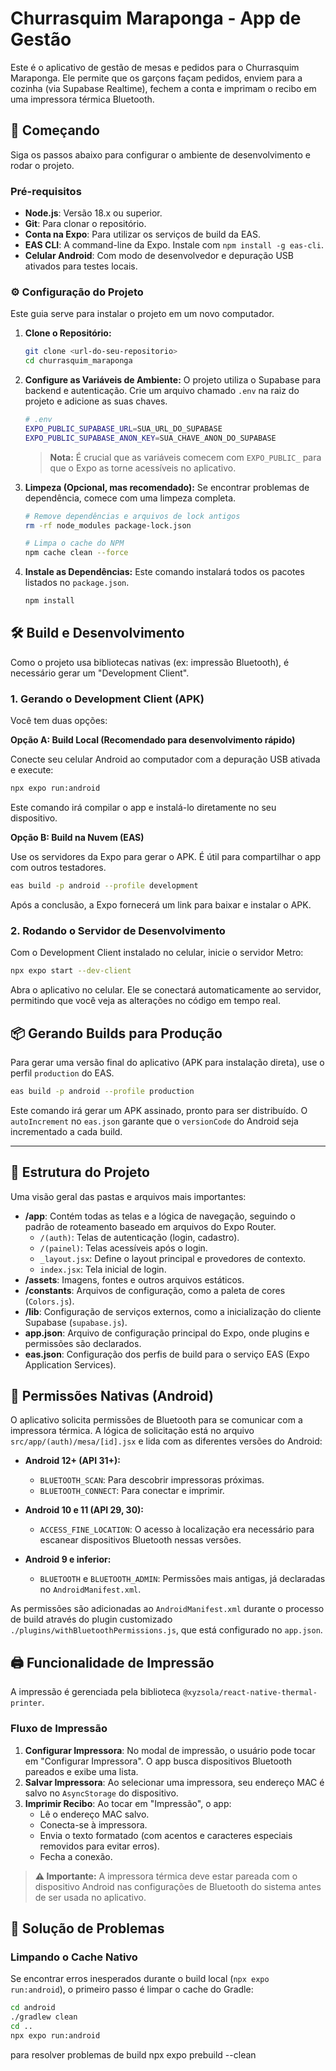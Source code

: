# Churrasquim Maraponga - App de Gestão

Este é o aplicativo de gestão de mesas e pedidos para o Churrasquim Maraponga. Ele permite que os garçons façam pedidos, enviem para a cozinha (via Supabase Realtime), fechem a conta e imprimam o recibo em uma impressora térmica Bluetooth.

## 🚀 Começando

Siga os passos abaixo para configurar o ambiente de desenvolvimento e rodar o projeto.

### Pré-requisitos

- **Node.js**: Versão 18.x ou superior.
- **Git**: Para clonar o repositório.
- **Conta na Expo**: Para utilizar os serviços de build da EAS.
- **EAS CLI**: A command-line da Expo. Instale com `npm install -g eas-cli`.
- **Celular Android**: Com modo de desenvolvedor e depuração USB ativados para testes locais.

### ⚙️ Configuração do Projeto

Este guia serve para instalar o projeto em um novo computador.

1.  **Clone o Repositório:**

    ```bash
    git clone <url-do-seu-repositorio>
    cd churrasquim_maraponga
    ```

2.  **Configure as Variáveis de Ambiente:**
    O projeto utiliza o Supabase para backend e autenticação. Crie um arquivo chamado `.env` na raiz do projeto e adicione as suas chaves.

    ```bash
    # .env
    EXPO_PUBLIC_SUPABASE_URL=SUA_URL_DO_SUPABASE
    EXPO_PUBLIC_SUPABASE_ANON_KEY=SUA_CHAVE_ANON_DO_SUPABASE
    ```

    > **Nota:** É crucial que as variáveis comecem com `EXPO_PUBLIC_` para que o Expo as torne acessíveis no aplicativo.

3.  **Limpeza (Opcional, mas recomendado):**
    Se encontrar problemas de dependência, comece com uma limpeza completa.

    ```bash
    # Remove dependências e arquivos de lock antigos
    rm -rf node_modules package-lock.json

    # Limpa o cache do NPM
    npm cache clean --force
    ```

4.  **Instale as Dependências:**
    Este comando instalará todos os pacotes listados no `package.json`.
    ```bash
    npm install
    ```

## 🛠️ Build e Desenvolvimento

Como o projeto usa bibliotecas nativas (ex: impressão Bluetooth), é necessário gerar um "Development Client".

### 1. Gerando o Development Client (APK)

Você tem duas opções:

**Opção A: Build Local (Recomendado para desenvolvimento rápido)**

Conecte seu celular Android ao computador com a depuração USB ativada e execute:

```bash
npx expo run:android
```

Este comando irá compilar o app e instalá-lo diretamente no seu dispositivo.

**Opção B: Build na Nuvem (EAS)**

Use os servidores da Expo para gerar o APK. É útil para compartilhar o app com outros testadores.

```bash
eas build -p android --profile development
```

Após a conclusão, a Expo fornecerá um link para baixar e instalar o APK.

### 2. Rodando o Servidor de Desenvolvimento

Com o Development Client instalado no celular, inicie o servidor Metro:

```bash
npx expo start --dev-client
```

Abra o aplicativo no celular. Ele se conectará automaticamente ao servidor, permitindo que você veja as alterações no código em tempo real.

## 📦 Gerando Builds para Produção

Para gerar uma versão final do aplicativo (APK para instalação direta), use o perfil `production` do EAS.

```bash
eas build -p android --profile production
```

Este comando irá gerar um APK assinado, pronto para ser distribuído. O `autoIncrement` no `eas.json` garante que o `versionCode` do Android seja incrementado a cada build.

---

## 📂 Estrutura do Projeto

Uma visão geral das pastas e arquivos mais importantes:

- **/app**: Contém todas as telas e a lógica de navegação, seguindo o padrão de roteamento baseado em arquivos do Expo Router.
  - `/(auth)`: Telas de autenticação (login, cadastro).
  - `/(painel)`: Telas acessíveis após o login.
  - `_layout.jsx`: Define o layout principal e provedores de contexto.
  - `index.jsx`: Tela inicial de login.
- **/assets**: Imagens, fontes e outros arquivos estáticos.
- **/constants**: Arquivos de configuração, como a paleta de cores (`Colors.js`).
- **/lib**: Configuração de serviços externos, como a inicialização do cliente Supabase (`supabase.js`).
- **app.json**: Arquivo de configuração principal do Expo, onde plugins e permissões são declarados.
- **eas.json**: Configuração dos perfis de build para o serviço EAS (Expo Application Services).

## 🔐 Permissões Nativas (Android)

O aplicativo solicita permissões de Bluetooth para se comunicar com a impressora térmica. A lógica de solicitação está no arquivo `src/app/(auth)/mesa/[id].jsx` e lida com as diferentes versões do Android:

- **Android 12+ (API 31+):**

  - `BLUETOOTH_SCAN`: Para descobrir impressoras próximas.
  - `BLUETOOTH_CONNECT`: Para conectar e imprimir.

- **Android 10 e 11 (API 29, 30):**

  - `ACCESS_FINE_LOCATION`: O acesso à localização era necessário para escanear dispositivos Bluetooth nessas versões.

- **Android 9 e inferior:**
  - `BLUETOOTH` e `BLUETOOTH_ADMIN`: Permissões mais antigas, já declaradas no `AndroidManifest.xml`.

As permissões são adicionadas ao `AndroidManifest.xml` durante o processo de build através do plugin customizado `./plugins/withBluetoothPermissions.js`, que está configurado no `app.json`.

## 🖨️ Funcionalidade de Impressão

A impressão é gerenciada pela biblioteca `@xyzsola/react-native-thermal-printer`.

### Fluxo de Impressão

1.  **Configurar Impressora**: No modal de impressão, o usuário pode tocar em "Configurar Impressora". O app busca dispositivos Bluetooth pareados e exibe uma lista.
2.  **Salvar Impressora**: Ao selecionar uma impressora, seu endereço MAC é salvo no `AsyncStorage` do dispositivo.
3.  **Imprimir Recibo**: Ao tocar em "Impressão", o app:
    - Lê o endereço MAC salvo.
    - Conecta-se à impressora.
    - Envia o texto formatado (com acentos e caracteres especiais removidos para evitar erros).
    - Fecha a conexão.

> **⚠️ Importante:** A impressora térmica deve estar pareada com o dispositivo Android nas configurações de Bluetooth do sistema antes de ser usada no aplicativo.

## 🔧 Solução de Problemas

### Limpando o Cache Nativo

Se encontrar erros inesperados durante o build local (`npx expo run:android`), o primeiro passo é limpar o cache do Gradle:

```bash
cd android
./gradlew clean
cd ..
npx expo run:android
```

para resolver problemas de build 
    npx expo prebuild --clean
